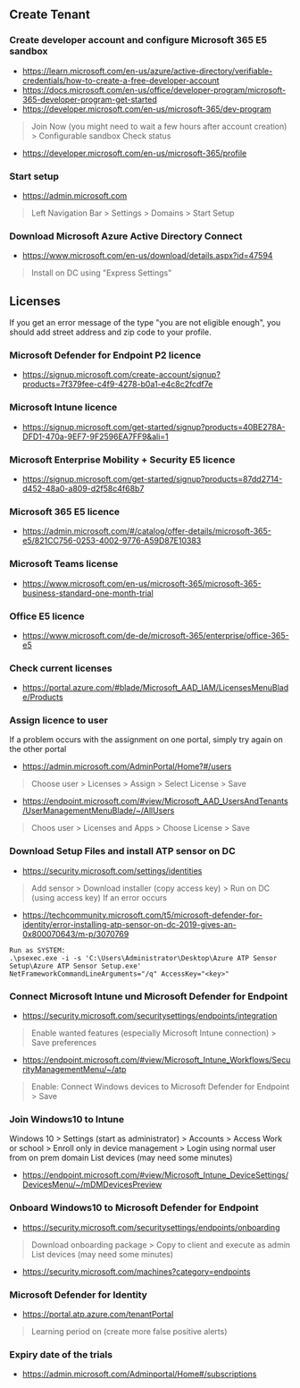 ## Create Tenant
### Create developer account and configure Microsoft 365 E5 sandbox
* https://learn.microsoft.com/en-us/azure/active-directory/verifiable-credentials/how-to-create-a-free-developer-account
* https://docs.microsoft.com/en-us/office/developer-program/microsoft-365-developer-program-get-started
* https://developer.microsoft.com/en-us/microsoft-365/dev-program
> Join Now (you might need to wait a few hours after account creation) > Configurable sandbox
Check status
* https://developer.microsoft.com/en-us/microsoft-365/profile

### Start setup
* https://admin.microsoft.com
> Left Navigation Bar > Settings > Domains > Start Setup

### Download Microsoft Azure Active Directory Connect 
* https://www.microsoft.com/en-us/download/details.aspx?id=47594
> Install on DC using "Express Settings"

## Licenses
If you get an error message of the type "you are not eligible enough", you should add street address and zip code to your profile.

### Microsoft Defender for Endpoint P2 licence
* https://signup.microsoft.com/create-account/signup?products=7f379fee-c4f9-4278-b0a1-e4c8c2fcdf7e

### Microsoft Intune licence
* https://signup.microsoft.com/get-started/signup?products=40BE278A-DFD1-470a-9EF7-9F2596EA7FF9&ali=1

### Microsoft Enterprise Mobility + Security E5 licence 
* https://signup.microsoft.com/get-started/signup?products=87dd2714-d452-48a0-a809-d2f58c4f68b7

### Microsoft 365 E5 licence
* https://admin.microsoft.com/#/catalog/offer-details/microsoft-365-e5/821CC756-0253-4002-9776-A59D87E10383

### Microsoft Teams license
* https://www.microsoft.com/en-us/microsoft-365/microsoft-365-business-standard-one-month-trial

### Office E5 licence
* https://www.microsoft.com/de-de/microsoft-365/enterprise/office-365-e5

### Check current licenses
* https://portal.azure.com/#blade/Microsoft_AAD_IAM/LicensesMenuBlade/Products

### Assign licence to user
If a problem occurs with the assignment on one portal, simply try again on the other portal
* https://admin.microsoft.com/AdminPortal/Home?#/users
> Choose user > Licenses > Assign > Select License > Save
* https://endpoint.microsoft.com/#view/Microsoft_AAD_UsersAndTenants/UserManagementMenuBlade/~/AllUsers
> Choos user > Licenses and Apps > Choose License > Save

### Download Setup Files and install ATP sensor on DC
* https://security.microsoft.com/settings/identities
> Add sensor > Download installer (copy access key) > Run on DC (using access key)
If an error occurs
* https://techcommunity.microsoft.com/t5/microsoft-defender-for-identity/error-installing-atp-sensor-on-dc-2019-gives-an-0x800070643/m-p/3070769
```
Run as SYSTEM:
.\psexec.exe -i -s 'C:\Users\Administrator\Desktop\Azure ATP Sensor Setup\Azure ATP Sensor Setup.exe' NetFrameworkCommandLineArguments="/q" AccessKey="<key>"
```

### Connect Microsoft Intune und Microsoft Defender for Endpoint
* https://security.microsoft.com/securitysettings/endpoints/integration
> Enable wanted features (especially Microsoft Intune connection) > Save preferences
* https://endpoint.microsoft.com/#view/Microsoft_Intune_Workflows/SecurityManagementMenu/~/atp
> Enable: Connect Windows devices to Microsoft Defender for Endpoint > Save

### Join Windows10 to Intune
Windows 10 > Settings (start as administrator) > Accounts > Access Work or school > Enroll only in device management > Login using normal user from on prem domain
List devices (may need some minutes)
* https://endpoint.microsoft.com/#view/Microsoft_Intune_DeviceSettings/DevicesMenu/~/mDMDevicesPreview

### Onboard Windows10 to Microsoft Defender for Endpoint
* https://security.microsoft.com/securitysettings/endpoints/onboarding
> Download onboarding package > Copy to client and execute as admin
List devices (may need some minutes)
* https://security.microsoft.com/machines?category=endpoints

### Microsoft Defender for Identity
* https://portal.atp.azure.com/tenantPortal
> Learning period on (create more false positive alerts)

### Expiry date of the trials
* https://admin.microsoft.com/Adminportal/Home#/subscriptions


